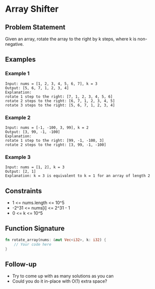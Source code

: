 # Array Shifter

## Problem Statement
Given an array, rotate the array to the right by k steps, where k is non-negative.

## Examples

### Example 1
```
Input: nums = [1, 2, 3, 4, 5, 6, 7], k = 3
Output: [5, 6, 7, 1, 2, 3, 4]
Explanation: 
rotate 1 step to the right: [7, 1, 2, 3, 4, 5, 6]
rotate 2 steps to the right: [6, 7, 1, 2, 3, 4, 5]
rotate 3 steps to the right: [5, 6, 7, 1, 2, 3, 4]
```

### Example 2
```
Input: nums = [-1, -100, 3, 99], k = 2
Output: [3, 99, -1, -100]
Explanation:
rotate 1 step to the right: [99, -1, -100, 3]
rotate 2 steps to the right: [3, 99, -1, -100]
```

### Example 3
```
Input: nums = [1, 2], k = 3
Output: [2, 1]
Explanation: k = 3 is equivalent to k = 1 for an array of length 2
```

## Constraints
- 1 <= nums.length <= 10^5
- -2^31 <= nums[i] <= 2^31 - 1
- 0 <= k <= 10^5

## Function Signature
```rust
fn rotate_array(nums: &mut Vec<i32>, k: i32) {
    // Your code here
}
```

## Follow-up
- Try to come up with as many solutions as you can
- Could you do it in-place with O(1) extra space?